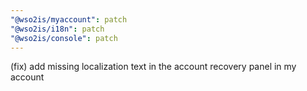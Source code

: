 ```yaml
---
"@wso2is/myaccount": patch
"@wso2is/i18n": patch
"@wso2is/console": patch
---
```


(fix) add missing localization text in the account recovery panel in my account
